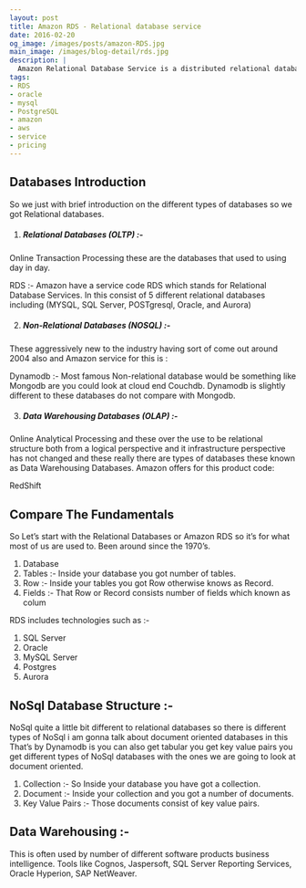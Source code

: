 ```yaml
---
layout: post
title: Amazon RDS - Relational database service
date: 2016-02-20
og_image: /images/posts/amazon-RDS.jpg
main_image: /images/blog-detail/rds.jpg
description: |
  Amazon Relational Database Service is a distributed relational database service by Amazon Web Services. It is a web service running "in the cloud" designed to simplify the setup, operation, and scaling of a relational database for use in applications.
tags:
- RDS
- oracle
- mysql
- PostgreSQL
- amazon
- aws
- service
- pricing
---
```


Databases Introduction
---

So we just with brief introduction on the different types of databases so we got Relational databases.<!--more-->

1. ##### Relational Databases (OLTP) :- 
Online Transaction Processing these are the databases that used to using day in day.

<span>RDS :-  Amazon have a service code RDS which stands for Relational Database Services. In this consist of 5 different relational databases including (MYSQL, SQL Server, POSTgresql, Oracle, and Aurora)</span>
    

2. ##### Non-Relational Databases (NOSQL) :-     
These aggressively new to the industry having sort of come out around 2004 also and Amazon service for this is :

<span>Dynamodb :-  Most famous Non-relational database would be something like Mongodb are you could look at cloud end Couchdb. Dynamodb is slightly different to these databases do not compare with Mongodb.</span>
    

3. ##### Data Warehousing Databases (OLAP) :-
Online Analytical Processing and these over the use to be relational structure both from a logical perspective and it infrastructure perspective has not changed and these really there are types of databases these known as Data Warehousing Databases. Amazon offers for this product code:
    
<span>RedShift</span>

Compare The Fundamentals
---

So Let’s start with the Relational Databases or Amazon RDS so it’s for what most of us are used to. Been around since the 1970’s.

1. Database
2. Tables :- Inside your database you got number of tables.
3. Row :- Inside your tables you got Row otherwise knows as Record.
4. Fields :- That Row or Record consists number of fields which known as colum

RDS includes technologies such as :-

1. SQL Server
2. Oracle
3. MySQL Server
4. Postgres
5. Aurora

NoSql Database Structure :-
---

NoSql quite a little bit different to relational databases so there is different types of NoSql i am gonna talk about document oriented databases in this  That’s by Dynamodb is you can also get tabular you get key value pairs you get different types of NoSql databases with the ones we are going to look at document oriented.

1. Collection :- So Inside your database you have got a collection.
2. Document :- Inside your collection and you got a number of documents.
3. Key Value Pairs :- Those documents consist of key value pairs.

## Data Warehousing :-

This is often used by number of different software products business intelligence. Tools like Cognos, Jaspersoft, SQL Server Reporting Services, Oracle Hyperion, SAP NetWeaver.